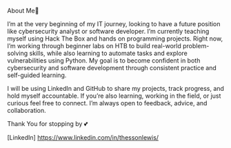 About Me👋

I’m at the very beginning of my IT journey, looking to have a future position like cybersecurity analyst or software developer. I’m currently teaching myself using Hack The Box and hands on programming projects. Right now, I’m working through beginner labs on HTB to build real-world problem-solving skills, while also learning to automate tasks and explore vulnerabilities using Python. My goal is to become confident in both cybersecurity and software development through consistent practice and self-guided learning.

I will be using LinkedIn and GitHub to share my projects, track progress, and hold myself accountable. If you’re also learning, working in the field, or just curious feel free to connect. I’m always open to feedback, advice, and collaboration. 

Thank You for stopping by 💕

[LinkedIn] https://www.linkedin.com/in/thessonlewis/
